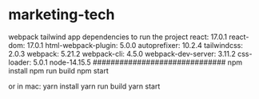 # marketing-tech
webpack tailwind app
dependencies to run the project
 react: 17.0.1
 react-dom: 17.0.1
 html-webpack-plugin: 5.0.0
 autoprefixer: 10.2.4
 tailwindcss: 2.0.3
 webpack: 5.21.2
 webpack-cli: 4.5.0
 webpack-dev-server: 3.11.2
 css-loader: 5.0.1
 node-14.15.5
##############################
npm install
npm run build
npm start

or in mac:
yarn install
yarn run build
yarn start

 
